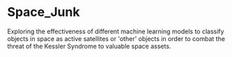 # Space_Junk

Exploring the effectiveness of different machine learning models to classify objects in space as active satellites or 'other' objects in order to combat the threat of the Kessler Syndrome to valuable space assets.